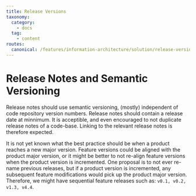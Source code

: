 ```yaml
---
title: Release Versions
taxonomy:
  category: 
    - docs
  tag:
    - content
routes:
  canonical: /features/information-architecture/solution/release-versions
---
```

# Release Notes and Semantic Versioning

Release notes should use semantic versioning, (mostly) independent of code repository version numbers. Release notes should contain a release date at minnimum. It is acceptible, and even encouraged to not duplicate release notes of a code-base. Linking to the relevant release notes is therefore expected. 

It is not yet known what the best practice should be when a product reaches a new major version. Feature versions could be aligned with the product major version, or it might be better to not re-align feature versions when the product version is incremented. One proposal is to not ever re-name previous releases, but if a product version is incremented, any subsequent feature modifications would pick up the product major version. Therefore, we might have sequential feature releases such as: `v0.1, v0.2, v1.3, v4.4`.

### 